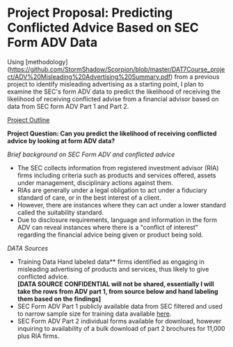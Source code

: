 # Project Proposal: Predicting Conflicted Advice Based on SEC Form ADV Data

Using [methodology] (https://github.com/StormShadow/Scorpion/blob/master/DAT7Course_project/ADV%20Misleading%20Advertising%20Summary.pdf) from a previous project to identify misleading advertising as a starting point, I plan to examine the SEC's form ADV data to predict the likelihood of receiving the likelihood of receiving conflicted advise from a financial advisor based on data from SEC form ADV Part 1 and Part 2.

[Project Outline](https://github.com/StormShadow/Scorpion/blob/master/DAT7Course_project/Form%20ADV%20Project%20Outline.pdf)

**Project Question: Can you predict the likelihood of receiving conflicted advice by looking at form ADV data?**

*Brief background on SEC Form ADV and conflicted advice*

* The SEC collects information from registered investment advisor (RIA) firms including criteria such as products and services offered, assets under management, disciplinary actions against them.  
* RIAs are generally under a legal obligation to act under a fiduciary standard of care, or in the best interest of a client.  
* However, there are instances where they can act under a lower standard called the suitability standard.
* Due to disclosure requirements, language and information in the form ADV can reveal instances where there is a "conflict of interest" regarding the financial advice being given or product being sold.

*DATA Sources*

* Training Data Hand labeled data** firms identified as engaging in misleading advertising of products and services, thus likely to give conflicted advice.  
**[DATA SOURCE CONFIDENTIAL will not be shared, essentially I will take the rows from ADV part 1, from source below and hand labeling them based on the findings]**
* SEC Form ADV Part 1 publicly available data from SEC filtered and used to narrow sample size for training data available [here](http://www.sec.gov/foia/docs/invafoia.htm).
* SEC Form ADV Part 2 individual forms available for download, however inquiring to availability of a bulk download of part 2 brochures for 11,000 plus RIA firms.
